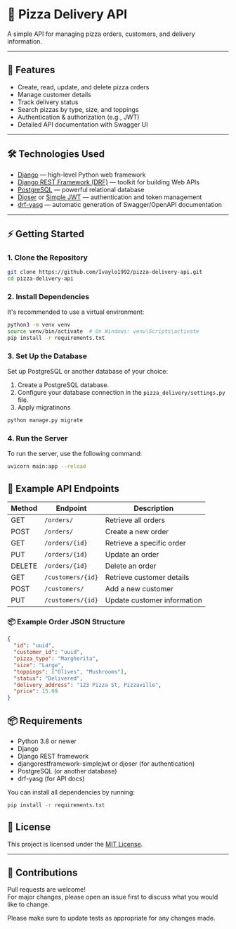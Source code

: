 # 🍕 Pizza Delivery API

A simple API for managing pizza orders, customers, and delivery information.

---

## 🚀 Features

- Create, read, update, and delete pizza orders
- Manage customer details
- Track delivery status
- Search pizzas by type, size, and toppings
- Authentication & authorization (e.g., JWT)
- Detailed API documentation with Swagger UI

---

## 🛠️ Technologies Used

- [Django](https://www.djangoproject.com/) — high-level Python web framework
- [Django REST Framework (DRF)](https://www.django-rest-framework.org/) — toolkit for building Web APIs
- [PostgreSQL](https://www.postgresql.org/) — powerful relational database
- [Djoser](https://djoser.readthedocs.io/en/latest/) or [Simple JWT](https://django-rest-framework-simplejwt.readthedocs.io/en/latest/) — authentication and token management
- [drf-yasg](https://drf-yasg.readthedocs.io/en/stable/) — automatic generation of Swagger/OpenAPI documentation


---

## ⚡ Getting Started

### 1. Clone the Repository

```bash
git clone https://github.com/Ivaylo1992/pizza-delivery-api.git
cd pizza-delivery-api
```

### 2. Install Dependencies

It's recommended to use a virtual environment:

```bash
python3 -m venv venv
source venv/bin/activate  # On Windows: venv\Scripts\activate
pip install -r requirements.txt
```

### 3. Set Up the Database

Set up PostgreSQL or another database of your choice:

1. Create a PostgreSQL database.
2. Configure your database connection in the `pizza_delivery/settings.py` file.
3. Apply migratinons

```bash
python manage.py migrate
```

### 4. Run the Server

To run the server, use the following command:

```bash
uvicorn main:app --reload
```

## 📖 Example API Endpoints

| Method | Endpoint              | Description                    |
|--------|-----------------------|--------------------------------|
| GET    | `/orders/`             | Retrieve all orders            |
| POST   | `/orders/`             | Create a new order             |
| GET    | `/orders/{id}`         | Retrieve a specific order      |
| PUT    | `/orders/{id}`         | Update an order                |
| DELETE | `/orders/{id}`         | Delete an order                |
| GET    | `/customers/{id}`      | Retrieve customer details      |
| POST   | `/customers/`          | Add a new customer             |
| PUT    | `/customers/{id}`      | Update customer information    |

### 📦 Example Order JSON Structure

```json
{
  "id": "uuid",
  "customer_id": "uuid",
  "pizza_type": "Margherita",
  "size": "Large",
  "toppings": ["Olives", "Mushrooms"],
  "status": "Delivered",
  "delivery_address": "123 Pizza St, Pizzaville",
  "price": 15.99
}
```

## 📦 Requirements

- Python 3.8 or newer
- Django
- Django REST framework
- djangorestframework-simplejwt or djoser (for authentication)
- PostgreSQL (or another database)
- drf-yasg (for API docs)

You can install all dependencies by running:

```bash
pip install -r requirements.txt
```

## 💬 License

This project is licensed under the [MIT License](LICENSE).

---

## 🤝 Contributions

Pull requests are welcome!  
For major changes, please open an issue first to discuss what you would like to change.

Please make sure to update tests as appropriate for any changes made.
